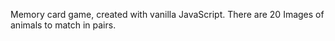 Memory card game, created with vanilla JavaScript. 
There are 20 Images of animals to match in pairs.